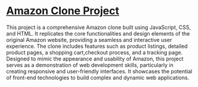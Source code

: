 # [Amazon Clone Project](https://mostpalon3.github.io/Amazon-Project/)

This project is a comprehensive Amazon clone built using JavaScript, CSS, and HTML. It replicates the core functionalities and design elements of the original Amazon website, providing a seamless and interactive user experience. The clone includes features such as product listings, detailed product pages, a shopping cart,checkout process, and a tracking page. Designed to mimic the appearance and usability of Amazon, this project serves as a demonstration of web development skills, particularly in creating responsive and user-friendly interfaces. It showcases the potential of front-end technologies to build complex and dynamic web applications.
